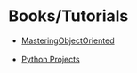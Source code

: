 # Books/Tutorials

- [MasteringObjectOriented](https://github.com/gurkandyilmaz/courses-and-tutorials/tree/master/python_programming/MasteringObjectOriented) <br/><br/>
- [Python Projects](https://github.com/gurkandyilmaz/courses-and-tutorials/tree/master/python_programming/python_projects) <br/><br/>



